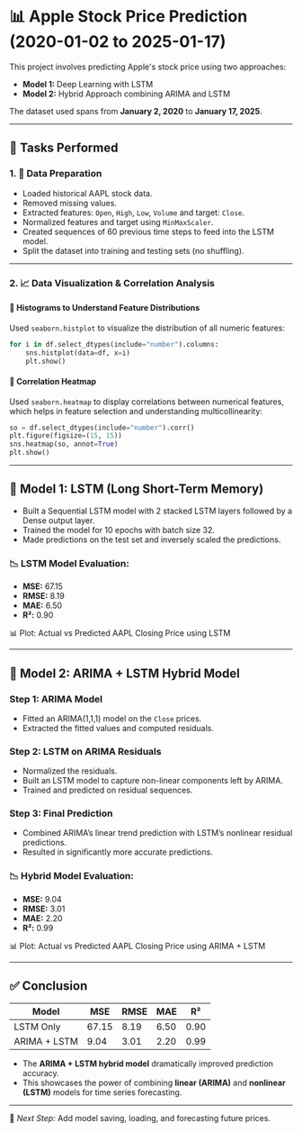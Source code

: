 # 📊 Apple Stock Price Prediction (2020-01-02 to 2025-01-17)

This project involves predicting Apple's stock price using two approaches:

* **Model 1:** Deep Learning with LSTM
* **Model 2:** Hybrid Approach combining ARIMA and LSTM

The dataset used spans from **January 2, 2020** to **January 17, 2025**.

---

## 📌 Tasks Performed

### 1. 🧹 Data Preparation

* Loaded historical AAPL stock data.
* Removed missing values.
* Extracted features: `Open`, `High`, `Low`, `Volume` and target: `Close`.
* Normalized features and target using `MinMaxScaler`.
* Created sequences of 60 previous time steps to feed into the LSTM model.
* Split the dataset into training and testing sets (no shuffling).

---

### 2. 📈 Data Visualization & Correlation Analysis

#### 🔹 Histograms to Understand Feature Distributions

Used `seaborn.histplot` to visualize the distribution of all numeric features:

```python
for i in df.select_dtypes(include="number").columns:
    sns.histplot(data=df, x=i)
    plt.show()
```

#### 🔹 Correlation Heatmap

Used `seaborn.heatmap` to display correlations between numerical features, which helps in feature selection and understanding multicollinearity:

```python
so = df.select_dtypes(include="number").corr()
plt.figure(figsize=(15, 15))
sns.heatmap(so, annot=True)
plt.show()
```

---

## 🤖 Model 1: LSTM (Long Short-Term Memory)

* Built a Sequential LSTM model with 2 stacked LSTM layers followed by a Dense output layer.
* Trained the model for 10 epochs with batch size 32.
* Made predictions on the test set and inversely scaled the predictions.

### 📉 LSTM Model Evaluation:

* **MSE:** 67.15
* **RMSE:** 8.19
* **MAE:** 6.50
* **R²:** 0.90

📊 Plot: Actual vs Predicted AAPL Closing Price using LSTM

---

## 🔀 Model 2: ARIMA + LSTM Hybrid Model

### Step 1: ARIMA Model

* Fitted an ARIMA(1,1,1) model on the `Close` prices.
* Extracted the fitted values and computed residuals.

### Step 2: LSTM on ARIMA Residuals

* Normalized the residuals.
* Built an LSTM model to capture non-linear components left by ARIMA.
* Trained and predicted on residual sequences.

### Step 3: Final Prediction

* Combined ARIMA’s linear trend prediction with LSTM’s nonlinear residual predictions.
* Resulted in significantly more accurate predictions.

### 📉 Hybrid Model Evaluation:

* **MSE:** 9.04
* **RMSE:** 3.01
* **MAE:** 2.20
* **R²:** 0.99

📊 Plot: Actual vs Predicted AAPL Closing Price using ARIMA + LSTM

---

## ✅ Conclusion

| Model        | MSE   | RMSE | MAE  | R²   |
| ------------ | ----- | ---- | ---- | ---- |
| LSTM Only    | 67.15 | 8.19 | 6.50 | 0.90 |
| ARIMA + LSTM | 9.04  | 3.01 | 2.20 | 0.99 |

* The **ARIMA + LSTM hybrid model** dramatically improved prediction accuracy.
* This showcases the power of combining **linear (ARIMA)** and **nonlinear (LSTM)** models for time series forecasting.

---

📁 *Next Step:* Add model saving, loading, and forecasting future prices.
